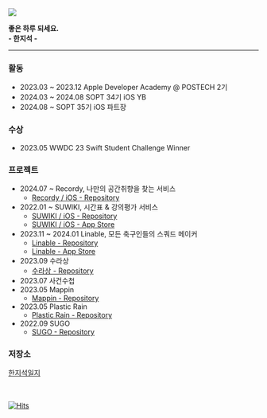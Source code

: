 <a href="https://github.com/devxb/gitanimals">
  <img src="https://render.gitanimals.org/farms/{sozohoy}"/>
</a>

**좋은 하루 되세요.**<Br>
**- 한지석 -**

* * *
### 활동
- 2023.03 ~ 2023.12 Apple Developer Academy @ POSTECH 2기
- 2024.03 ~ 2024.08 SOPT 34기 iOS YB
- 2024.08 ~ SOPT 35기 iOS 파트장
### 수상
- 2023.05 WWDC 23 Swift Student Challenge Winner
### 프로젝트
- 2024.07 ~ Recordy, 나만의 공간취향을 찾는 서비스
  - [Recordy / iOS - Repository](https://github.com/Team-Recordy/Recordy-iOS)  
- 2022.01 ~ SUWIKI, 시간표 & 강의평가 서비스<br>
  - [SUWIKI / iOS - Repository](https://github.com/uswLectureEvaluation/SUWIKI-iOS)
  - [SUWIKI / iOS - App Store](https://apps.apple.com/kr/app/suwiki/id1615744899)<br>
- 2023.11 ~ 2024.01 Linable, 모든 축구인들의 스쿼드 메이커<br>
  - [Linable - Repository](https://github.com/DeveloperAcademy-POSTECH/MacC-Team10-Pivoters)<br>
  - [Linable - App Store](https://apps.apple.com/kr/app/linable/id6472717218)
- 2023.09 수라상
  - [수라상 - Repository](https://github.com/Sulasang/iOS)
- 2023.07 사건수첩
- 2023.05 Mappin
  - [Mappin - Repository](https://github.com/sozohoy/Mappin)
- 2023.05 Plastic Rain
  - [Plastic Rain - Repository](https://github.com/sozohoy/WWDC23-SwiftStudentChallenge)
- 2022.09 SUGO
  - [SUGO - Repository](https://github.com/sozohoy/SUGO)
### 저장소
[한지석일지](https://bow-frog-cb1.notion.site/3e3a311db3fb4f12a915d0af62392be2?pvs=18)
<br>
<br>
<br>


[![Hits](https://hits.seeyoufarm.com/api/count/incr/badge.svg?url=https%3A%2F%2Fgithub.com%2Fsozohoy&count_bg=%2379C83D&title_bg=%23555555&icon=&icon_color=%23E7E7E7&title=hits&edge_flat=false)](https://hits.seeyoufarm.com)
